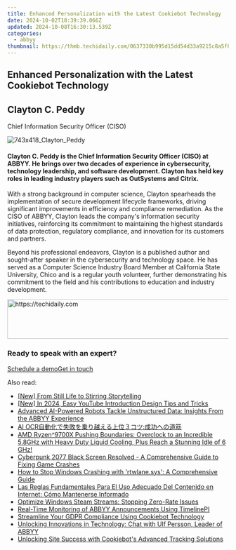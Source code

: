 ```yaml
---
title: Enhanced Personalization with the Latest Cookiebot Technology
date: 2024-10-02T18:39:39.066Z
updated: 2024-10-08T16:30:13.539Z
categories:
  - abbyy
thumbnail: https://thmb.techidaily.com/0637330b995d15dd54d33a9215c8a5f8a705636812bbbbc0bf18d5302643fdc0.jpg
---
```


## Enhanced Personalization with the Latest Cookiebot Technology

## Clayton C. Peddy

Chief Information Security Officer (CISO)

![743x418_Clayton_Peddy](https://content.abbyy.com/-/media/project/abbyy/abbyy/company/management/headshots/cards-headshots/743x418_clayton_peddy.jpg?h=418&iar=0&w=743)

#### Clayton C. Peddy is the Chief Information Security Officer (CISO) at ABBYY. He brings over two decades of experience in cybersecurity, technology leadership, and software development. Clayton has held key roles in leading industry players such as OutSystems and Citrix.

With a strong background in computer science, Clayton spearheads the implementation of secure development lifecycle frameworks, driving significant improvements in efficiency and compliance remediation. As the CISO of ABBYY, Clayton leads the company's information security initiatives, reinforcing its commitment to maintaining the highest standards of data protection, regulatory compliance, and innovation for its customers and partners.

Beyond his professional endeavors, Clayton is a published author and sought-after speaker in the cybersecurity and technology space. He has served as a Computer Science Industry Board Member at California State University, Chico and is a regular youth volunteer, further demonstrating his commitment to the field and his contributions to education and industry development.

<!-- affiliate ads begin -->
<a href="https://ephamedtechinc.pxf.io/c/5597632/2136624/26400" target="_top" id="2136624">
  <img src="//a.impactradius-go.com/display-ad/26400-2136624" border="0" alt="https://techidaily.com" width="728" height="90"/>
</a>
<img height="0" width="0" src="https://ephamedtechinc.pxf.io/i/5597632/2136624/26400" style="position:absolute;visibility:hidden;" border="0" />
<!-- affiliate ads end -->

### Ready to speak with an expert?

[Schedule a demo](https://tools.techidaily.com/abbyy/products/)[Get in touch](https://tools.techidaily.com/abbyy/products/)

<ins class="adsbygoogle"
     style="display:block"
     data-ad-format="autorelaxed"
     data-ad-client="ca-pub-7571918770474297"
     data-ad-slot="1223367746"></ins>

<ins class="adsbygoogle"
     style="display:block"
     data-ad-client="ca-pub-7571918770474297"
     data-ad-slot="8358498916"
     data-ad-format="auto"
     data-full-width-responsive="true"></ins>

<span class="atpl-alsoreadstyle">Also read:</span>
<div><ul>
<li><a href="https://some-knowledge.techidaily.com/new-from-still-life-to-stirring-storytelling/"><u>[New] From Still Life to Stirring Storytelling</u></a></li>
<li><a href="https://facebook-video-footage.techidaily.com/new-in-2024-easy-youtube-introduction-design-tips-and-tricks/"><u>[New] In 2024, Easy YouTube Introduction Design Tips and Tricks</u></a></li>
<li><a href="https://discover-advanced.techidaily.com/advanced-ai-powered-robots-tackle-unstructured-data-insights-from-the-abbyy-experience/"><u>Advanced AI-Powered Robots Tackle Unstructured Data: Insights From the ABBYY Experience</u></a></li>
<li><a href="https://discover-advanced.techidaily.com/ai-ocr/"><u>AI OCR自動化で失敗を乗り越える上位３コツ:成功への道筋</u></a></li>
<li><a href="https://hardware-tips.techidaily.com/amd-ryzen9700x-pushing-boundaries-overclock-to-an-incredible-58ghz-with-heavy-duty-liquid-cooling-plus-reach-a-stunning-idle-of-6-ghz/"><u>AMD Ryzen^9700X Pushing Boundaries: Overclock to an Incredible 5.8GHz with Heavy Duty Liquid Cooling, Plus Reach a Stunning Idle of 6 GHz!</u></a></li>
<li><a href="https://win-solutions.techidaily.com/cyberpunk-2077-black-screen-resolved-a-comprehensive-guide-to-fixing-game-crashes/"><u>Cyberpunk 2077 Black Screen Resolved - A Comprehensive Guide to Fixing Game Crashes</u></a></li>
<li><a href="https://blue-screen-error.techidaily.com/how-to-stop-windows-crashing-with-rtwlanesys-a-comprehensive-guide/"><u>How to Stop Windows Crashing with 'rtwlane.sys': A Comprehensive Guide</u></a></li>
<li><a href="https://blog-min.techidaily.com/las-reglas-fundamentales-para-el-uso-adecuado-del-contenido-en-internet-como-mantenerse-informado/"><u>Las Reglas Fundamentales Para El Uso Adecuado Del Contenido en Internet: Cómo Mantenerse Informado</u></a></li>
<li><a href="https://windows11.techidaily.com/optimize-windows-steam-streams-stopping-zero-rate-issues/"><u>Optimize Windows Steam Streams: Stopping Zero-Rate Issues</u></a></li>
<li><a href="https://discover-advanced.techidaily.com/real-time-monitoring-of-abbyy-announcements-using-timelinepi/"><u>Real-Time Monitoring of ABBYY Announcements Using TimelinePI</u></a></li>
<li><a href="https://discover-advanced.techidaily.com/streamline-your-gdpr-compliance-using-cookiebot-technology/"><u>Streamline Your GDPR Compliance Using Cookiebot Technology</u></a></li>
<li><a href="https://discover-advanced.techidaily.com/unlocking-innovations-in-technology-chat-with-ulf-persson-leader-of-abbyy/"><u>Unlocking Innovations in Technology: Chat with Ulf Persson, Leader of ABBYY</u></a></li>
<li><a href="https://discover-advanced.techidaily.com/unlocking-site-success-with-cookiebots-advanced-tracking-solutions/"><u>Unlocking Site Success with Cookiebot's Advanced Tracking Solutions</u></a></li>
</ul></div>

